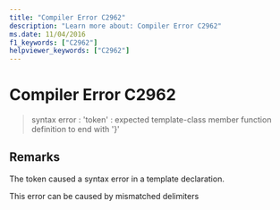 ```yaml
---
title: "Compiler Error C2962"
description: "Learn more about: Compiler Error C2962"
ms.date: 11/04/2016
f1_keywords: ["C2962"]
helpviewer_keywords: ["C2962"]
---
```

# Compiler Error C2962

> syntax error : 'token' : expected template-class member function definition to end with '}'

## Remarks

The token caused a syntax error in a template declaration.

This error can be caused by mismatched delimiters
